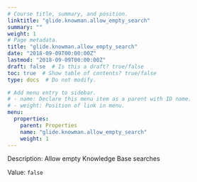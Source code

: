 ```yaml
---
# Course title, summary, and position.
linktitle: "glide.knowman.allow_empty_search"
summary: ""
weight: 1
# Page metadata.
title: "glide.knowman.allow_empty_search"
date: "2018-09-09T00:00:00Z"
lastmod: "2018-09-09T00:00:00Z"
draft: false  # Is this a draft? true/false
toc: true  # Show table of contents? true/false
type: docs  # Do not modify.

# Add menu entry to sidebar.
# - name: Declare this menu item as a parent with ID name.
# - weight: Position of link in menu.
menu:
  properties:
    parent: Properties
    name: "glide.knowman.allow_empty_search"
    weight: 1
---
```


Description: Allow empty Knowledge Base searches


Value: `false`